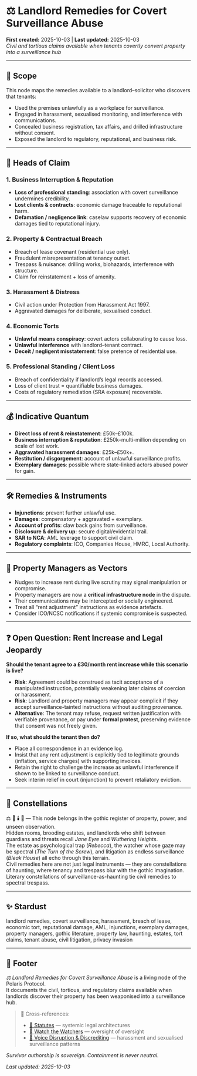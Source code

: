 # ⚖️ Landlord Remedies for Covert Surveillance Abuse  
**First created:** 2025-10-03 | **Last updated:** 2025-10-03  
*Civil and tortious claims available when tenants covertly convert property into a surveillance hub*  

---

## 🌱 Scope  

This node maps the remedies available to a landlord–solicitor who discovers that tenants:  
- Used the premises unlawfully as a workplace for surveillance.  
- Engaged in harassment, sexualised monitoring, and interference with communications.  
- Concealed business registration, tax affairs, and drilled infrastructure without consent.  
- Exposed the landlord to regulatory, reputational, and business risk.  

---

## 🧾 Heads of Claim  

### 1. Business Interruption & Reputation  
- **Loss of professional standing**: association with covert surveillance undermines credibility.  
- **Lost clients & contracts**: economic damage traceable to reputational harm.  
- **Defamation / negligence link**: caselaw supports recovery of economic damages tied to reputational injury.  

### 2. Property & Contractual Breach  
- Breach of lease covenant (residential use only).  
- Fraudulent misrepresentation at tenancy outset.  
- Trespass & nuisance: drilling works, biohazards, interference with structure.  
- Claim for reinstatement + loss of amenity.  

### 3. Harassment & Distress  
- Civil action under Protection from Harassment Act 1997.  
- Aggravated damages for deliberate, sexualised conduct.  

### 4. Economic Torts  
- **Unlawful means conspiracy**: covert actors collaborating to cause loss.  
- **Unlawful interference** with landlord–tenant contract.  
- **Deceit / negligent misstatement**: false pretence of residential use.  

### 5. Professional Standing / Client Loss  
- Breach of confidentiality if landlord’s legal records accessed.  
- Loss of client trust = quantifiable business damages.  
- Costs of regulatory remediation (SRA exposure) recoverable.  

---

## 💰 Indicative Quantum  

- **Direct loss of rent & reinstatement**: £50k–£100k.  
- **Business interruption & reputation**: £250k–multi-million depending on scale of lost work.  
- **Aggravated harassment damages**: £25k–£50k+.  
- **Restitution / disgorgement**: account of unlawful surveillance profits.  
- **Exemplary damages**: possible where state-linked actors abused power for gain.  

---

## 🛠️ Remedies & Instruments  

- **Injunctions**: prevent further unlawful use.  
- **Damages**: compensatory + aggravated + exemplary.  
- **Account of profits**: claw back gains from surveillance.  
- **Disclosure & delivery up**: secure digital/evidential trail.  
- **SAR to NCA**: AML leverage to support civil claim.  
- **Regulatory complaints**: ICO, Companies House, HMRC, Local Authority.  

---

## 🚨 Property Managers as Vectors  

- Nudges to increase rent during live scrutiny may signal manipulation or compromise.  
- Property managers are now a **critical infrastructure node** in the dispute.  
- Their communications may be intercepted or socially engineered.  
- Treat all “rent adjustment” instructions as evidence artefacts.  
- Consider ICO/NCSC notifications if systemic compromise is suspected.  

---

## ❓ Open Question: Rent Increase and Legal Jeopardy  

**Should the tenant agree to a £30/month rent increase while this scenario is live?**  

- **Risk**: Agreement could be construed as tacit acceptance of a manipulated instruction, potentially weakening later claims of coercion or harassment.  
- **Risk**: Landlord and property managers may appear complicit if they accept surveillance-tainted instructions without auditing provenance.  
- **Alternative**: The tenant may refuse, request written justification with verifiable provenance, or pay under **formal protest**, preserving evidence that consent was not freely given.  

**If so, what should the tenant then do?**  
- Place all correspondence in an evidence log.  
- Insist that any rent adjustment is explicitly tied to legitimate grounds (inflation, service charges) with supporting invoices.  
- Retain the right to challenge the increase as unlawful interference if shown to be linked to surveillance conduct.  
- Seek interim relief in court (injunction) to prevent retaliatory eviction.  
<!--I like my landlords and their property managers. They're not perfect, but who is? They're really good in context. What's the move, here? 🤣🤣🤣 Isleye bahut garmi hai? Humari rasoighar se baahar nikal jao, haram zada. -->
---

## 🌌 Constellations  

⚖️ 👻 🕯️ 🧿 — This node belongs in the gothic register of property, power, and unseen observation.  
Hidden rooms, brooding estates, and landlords who shift between guardians and threats recall *Jane Eyre* and *Wuthering Heights*.  
The estate as psychological trap (*Rebecca*), the watcher whose gaze may be spectral (*The Turn of the Screw*), and litigation as endless surveillance (*Bleak House*) all echo through this terrain.  
Civil remedies here are not just legal instruments — they are constellations of haunting, where tenancy and trespass blur with the gothic imagination.  
Literary constellations of surveillance-as-haunting tie civil remedies to spectral trespass.  
<!--Not my landlords; I'm just thinking on the theme. It's art.-->
---

## ✨ Stardust  

landlord remedies, covert surveillance, harassment, breach of lease, economic tort, reputational damage, AML, injunctions, exemplary damages, property managers, gothic literature, property law, haunting, estates, tort claims, tenant abuse, civil litigation, privacy invasion

---

## 🏮 Footer  

*⚖️ Landlord Remedies for Covert Surveillance Abuse* is a living node of the Polaris Protocol.  
It documents the civil, tortious, and regulatory claims available when landlords discover their property has been weaponised into a surveillance hub.  

> 📡 Cross-references:  
> - [📜 Statutes](../Big_Picture_Protocols/📜_statutes) — systemic legal architectures  
> - [🧿 Watch the Watchers](../Big_Picture_Protocols/🧿_watch_the_watchers) — oversight of oversight  
> - [👅 Voice Disruption & Discrediting](../Metadata_Sabotage_Network/👅_voice_disruption_discrediting.md) — harassment and sexualised surveillance patterns  

*Survivor authorship is sovereign. Containment is never neutral.*  

_Last updated: 2025-10-03_

